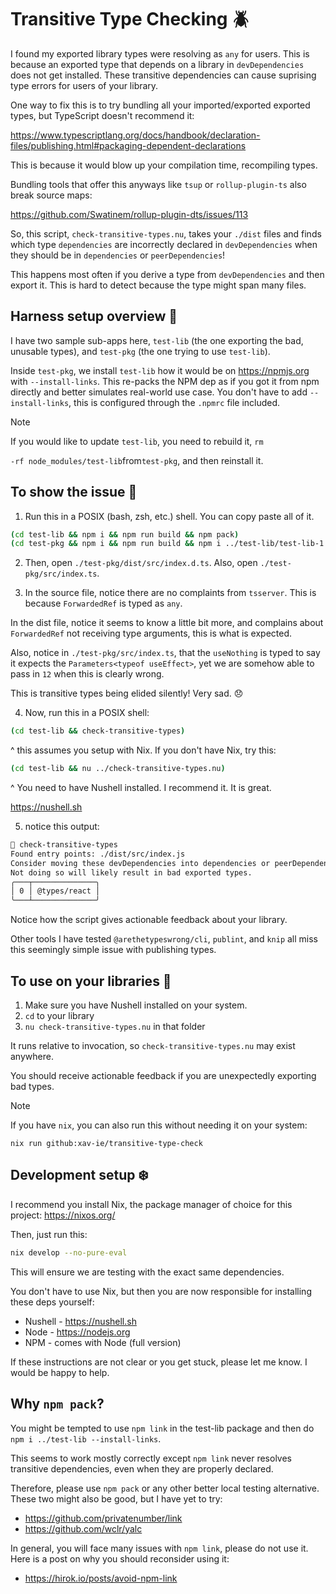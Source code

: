 # Transitive Type Checking 🪲

I found my exported library types were resolving as `any` for users. This is
because an exported type that depends on a library in `devDependencies` does not
get installed. These transitive dependencies can cause suprising type errors
for users of your library.

One way to fix this is to try bundling all your imported/exported exported
types, but TypeScript doesn't recommend it:

https://www.typescriptlang.org/docs/handbook/declaration-files/publishing.html#packaging-dependent-declarations

This is because it would blow up your compilation time, recompiling types.

Bundling tools that offer this anyways like `tsup` or `rollup-plugin-ts` also break
source maps:

https://github.com/Swatinem/rollup-plugin-dts/issues/113

So, this script, `check-transitive-types.nu`, takes your `./dist` files and finds which
type `dependencies` are incorrectly declared in `devDependencies` when they should
be in `dependencies` or `peerDependencies`!

This happens most often if you derive a type from `devDependencies` and then
export it. This is hard to detect because the type might span many files.

## Harness setup overview 🧱

I have two sample sub-apps here, `test-lib` (the one exporting the bad,
unusable types), and `test-pkg` (the one trying to use `test-lib`).

Inside `test-pkg`, we install `test-lib` how it would be on https://npmjs.org with
`--install-links`. This re-packs the NPM dep as if you got it from npm directly
and better simulates real-world use case. You don't have to add
`--install-links`, this is configured through the `.npmrc` file included.

> [!NOTE]
> If you would like to update `test-lib`, you need to rebuild it, `rm`
>
> `-rf node_modules/test-lib`from`test-pkg`, and then reinstall it.

## To show the issue 🧪

1. Run this in a POSIX (bash, zsh, etc.) shell. You can copy paste all of it.

```bash
(cd test-lib && npm i && npm run build && npm pack)
(cd test-pkg && npm i && npm run build && npm i ../test-lib/test-lib-1.0.0.tgz)
```

2. Then, open `./test-pkg/dist/src/index.d.ts`. Also, open `./test-pkg/src/index.ts`.

3. In the source file, notice there are no complaints from `tsserver`. This is because
   `ForwardedRef` is typed as `any`.

In the dist file, notice it seems to know a little bit more, and complains about
`ForwardedRef` not receiving type arguments, this is what is expected.

Also, notice in `./test-pkg/src/index.ts`, that the `useNothing` is typed to say
it expects the `Parameters<typeof useEffect>`, yet we are somehow able to pass
in `12` when this is clearly wrong.

This is transitive types being elided silently! Very sad. 😞

4. Now, run this in a POSIX shell:

```bash
(cd test-lib && check-transitive-types)
```

^ this assumes you setup with Nix.
If you don't have Nix, try this:

```bash
(cd test-lib && nu ../check-transitive-types.nu)
```

^ You need to have Nushell installed. I recommend it. It is great.

https://nushell.sh

5. notice this output:

```sh
 check-transitive-types
Found entry points: ./dist/src/index.js
Consider moving these devDependencies into dependencies or peerDependencies.
Not doing so will likely result in bad exported types.
╭───┬──────────────╮
│ 0 │ @types/react │
╰───┴──────────────╯
```

Notice how the script gives actionable feedback about your library.

Other tools I have tested `@arethetypeswrong/cli`, `publint`, and `knip` all
miss this seemingly simple issue with publishing types.

## To use on your libraries 🐁

1. Make sure you have Nushell installed on your system.
2. `cd` to your library
3. `nu check-transitive-types.nu` in that folder

It runs relative to invocation, so `check-transitive-types.nu` may exist anywhere.

You should receive actionable feedback if you are unexpectedly exporting bad
types.

> [!NOTE]
> If you have `nix`, you can also run this without needing it on your system:
>
> `nix run github:xav-ie/transitive-type-check`

## Development setup ❄️

I recommend you install Nix, the package manager of choice for this project:
https://nixos.org/

Then, just run this:

```bash
nix develop --no-pure-eval
```

This will ensure we are testing with the exact same dependencies.

You don't have to use Nix, but then you are now responsible for installing
these deps yourself:

- Nushell - https://nushell.sh
- Node - https://nodejs.org
- NPM - comes with Node (full version)

If these instructions are not clear or you get stuck, please let me know. I
would be happy to help.

## Why `npm pack`?

You might be tempted to use `npm link` in the test-lib package and then do `npm i ../test-lib --install-links`.

This seems to work mostly correctly except `npm link` never resolves transitive dependencies, even when they are properly declared.

Therefore, please use `npm pack` or any other better local testing alternative. These two might also be good, but I have yet to try:

- https://github.com/privatenumber/link
- https://github.com/wclr/yalc

In general, you will face many issues with `npm link`, please do not use it. Here is a post on why you should reconsider using it:

- https://hirok.io/posts/avoid-npm-link
